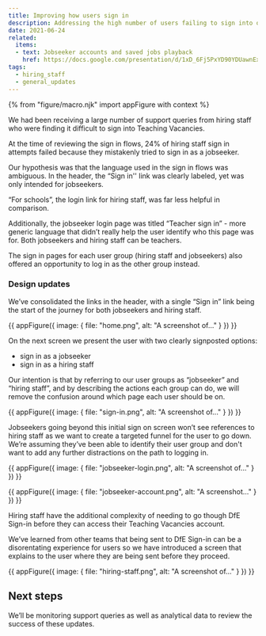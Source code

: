 ```yaml
---
title: Improving how users sign in
description: Addressing the high number of users failing to sign into our service
date: 2021-06-24
related:
  items:
  - text: Jobseeker accounts and saved jobs playback
    href: https://docs.google.com/presentation/d/1xD_6Fj5PxYD90YDUawnExH54sSsO3YYZH7s1HnTLw7Y/edit?usp=sharing
tags:
  - hiring_staff
  - general_updates
---
```


{% from "figure/macro.njk" import appFigure with context %}

We had been receiving a large number of support queries from hiring staff who were finding it difficult to sign into Teaching Vacancies.

At the time of reviewing the sign in flows, 24% of hiring staff sign in attempts failed because they mistakenly tried to sign in as a jobseeker.

Our hypothesis was that the language used in the sign in flows was ambiguous. In the header, the “Sign in'' link was clearly labeled, yet was only intended for jobseekers.

“For schools”, the login link for hiring staff, was far less helpful in comparison.

Additionally, the jobseeker login page was titled “Teacher sign in” - more generic language that didn’t really help the user identify who this page was for. Both jobseekers and hiring staff can be teachers.

The sign in pages for each user group (hiring staff and jobseekers) also offered an opportunity to log in as the other group instead.

### Design updates

We’ve consolidated the links in the header, with a single “Sign in” link being the start of the journey for both jobseekers and hiring staff.

{{ appFigure({
  image: {
    file: "home.png",
    alt: "A screenshot of..."
  }
}) }}

On the next screen we present the user with two clearly signposted options:

* sign in as a jobseeker
* sign in as a hiring staff

Our intention is that by referring to our user groups as “jobseeker” and “hiring staff”, and by describing the actions each group can do, we will remove the confusion around which page each user should be on.

{{ appFigure({
  image: {
    file: "sign-in.png",
    alt: "A screenshot of..."
  }
}) }}

Jobseekers going beyond this initial sign on screen won’t see references to hiring staff as we want to create a targeted funnel for the user to go down. We’re assuming they’ve been able to identify their user group and don't want to add any further distractions on the path to logging in.

{{ appFigure({
  image: {
    file: "jobseeker-login.png",
    alt: "A screenshot of..."
  }
}) }}

{{ appFigure({
  image: {
    file: "jobseeker-account.png",
    alt: "A screenshot..."
  }
}) }}

Hiring staff have the additional complexity of needing to go though DfE Sign-in before they can access their Teaching Vacancies account.

We’ve learned from other teams that being sent to DfE Sign-in can be a disorentating experience for users so we have introduced a screen that explains to the user where they are being sent before they proceed.

{{ appFigure({
  image: {
    file: "hiring-staff.png",
    alt: "A screenshot of..."
  }
}) }}

## Next steps

We’ll be monitoring support queries as well as analytical data to review the success of these updates.

